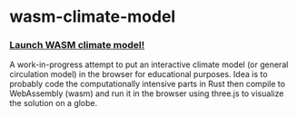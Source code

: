 # wasm-climate-model

<h3><a href="http://aliramadhan.me/wasm-climate-model/">Launch WASM climate model!</a></h3>

A work-in-progress attempt to put an interactive climate model (or general circulation model) in the browser for educational purposes. Idea is to probably code the computationally intensive parts in Rust then compile to WebAssembly (wasm) and run it in the browser using three.js to visualize the solution on a globe.
